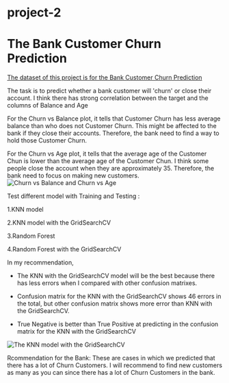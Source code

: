 # project-2

# The Bank Customer Churn Prediction

[The dataset of this project is for the Bank Customer Churn Prediction](https://www.kaggle.com/datasets/gauravtopre/bank-customer-churn-dataset) 

The task is to predict whether a bank customer will 'churn' or close their account. I think there has strong correlation between the target and the columns of Balance and Age

For the Churn vs Balance plot, it tells that Customer Churn has less average balance than who does not Customer Churn. This might be affected to the bank if they close their accounts. Therefore, the bank need to find a way to hold those Customer Churn.

For the Churn vs Age plot, it tells that the average age of the Customer Chun is lower than the average age of the Customer Chun. I think some people close the account when they are approximately 35. Therefore, the bank need to focus on making new customers.
![Churn vs Balance and Churn vs Age](https://user-images.githubusercontent.com/109550293/193689333-fae36f55-0eab-4a0a-9f7c-b15a2daed6ce.png)


Test different model with Training and Testing :

  1.KNN model
  
  2.KNN model with the GridSearchCV
  
  3.Random Forest
  
  4.Random Forest with the GridSearchCV
  
In my recommendation, 

- The KNN with the GridSearchCV model will be the best because there has less errors when I compared with other confusion matrixes. 
  
- Confusion matrix for the KNN with the GridSearchCV shows 46 errors in the total, but other confusion matrix shows more error than KNN with the GridSearchCV. 

- True Negative is better than True Positive at predicting in the confusion matrix for the KNN with the GridSearchCV

![The KNN model with the GridSearchCV](https://user-images.githubusercontent.com/109550293/193691424-f6389212-b2eb-49e9-a577-b2b52b862358.png)

Rcommendation for the Bank: 
These are cases in which we predicted that there has a lot of Churn Customers. I will recommend to find new customers as many as you can since there has a lot of Churn Customers in the bank.



